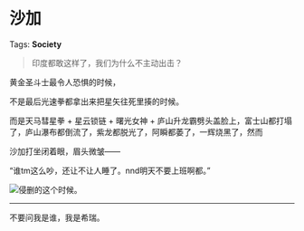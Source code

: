 # 沙加

Tags: **Society**

> 印度都敢这样了，我们为什么不主动出击？



黄金圣斗士最令人恐惧的时候，

不是最后光速拳都拿出来把星矢往死里揍的时候。

而是天马彗星拳 + 星云锁链 + 曙光女神 + 庐山升龙霸劈头盖脸上，富士山都打塌了，庐山瀑布都倒流了，紫龙都脱光了，阿瞬都萎了，一辉烧黑了，然而

沙加打坐闭着眼，眉头微皱——

“谁tm这么吵，还让不让人睡了。nnd明天不要上班啊都。”

![](https://pic2.zhimg.com/50/v2-691f8c6b3d5978b56bcfd03f6ea71e5d_720w.jpg?source=1940ef5c)侵删的这个时候。



---

不要问我是谁，我是希瑞。



